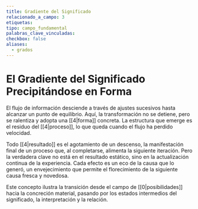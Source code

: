 ```yaml
---
title: Gradiente del Significado
relacionado_a_campo: 3
etiquetas: 
tipo: campo_fundamental
palabras_clave_vinculadas: 
checkbox: false
aliases:
  - grados
---
```

# El Gradiente del Significado Precipitándose en Forma

El flujo de información desciende a través de ajustes sucesivos hasta alcanzar un punto de equilibrio. Aquí, la transformación no se detiene, pero se ralentiza y adopta una [[4|forma]] concreta. La estructura que emerge es el residuo del [[4|proceso]], lo que queda cuando el flujo ha perdido velocidad. 

Todo [[4|resultado]] es el agotamiento de un descenso, la manifestación final de un proceso que, al completarse, alimenta la siguiente iteración. Pero la verdadera clave no está en el resultado estático, sino en la actualización continua de la experiencia. Cada efecto es un eco de la causa que lo generó, un envejecimiento que permite el florecimiento de la siguiente causa fresca y novedosa.

Este concepto ilustra la transición desde el campo de [[0|posibilidades]] hacia la concreción material, pasando por los estados intermedios del significado, la interpretación y la relación.